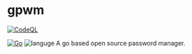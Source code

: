 # gpwm
[![CodeQL](https://github.com/dasdipanjan04/gpwm/actions/workflows/codeql-analysis.yml/badge.svg)](https://github.com/dasdipanjan04/gpwm/actions/workflows/codeql-analysis.yml)

[![Go](https://github.com/dasdipanjan04/gpwm/actions/workflows/go.yml/badge.svg)](https://github.com/dasdipanjan04/gpwm/actions/workflows/go.yml)
![languge](https://img.shields.io/badge/go-99%25-blue)
A go based open source password manager.
